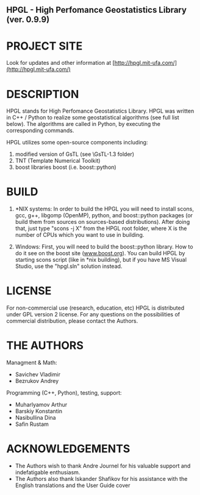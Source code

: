 ## HPGL - High Perfomance Geostatistics Library (ver. 0.9.9)

# PROJECT SITE

Look for updates and other information at [http://hpgl.mit-ufa.com/](http://hpgl.mit-ufa.com/)

# DESCRIPTION

HPGL stands for High Perfomance Geostatistics Library.
HPGL was written in C++ / Python to realize some geostatistical algorithms (see full list below). The algorithms are called in Python, by executing the corresponding commands. 

HPGL utilizes some open-source components including:

1. modified version of GsTL (see \GsTL-1.3 folder)
2. TNT (Template Numerical Toolkit)
3. boost libraries boost (i.e. boost::python)

# BUILD

1. *NIX systems:
In order to build the HPGL you will need to install scons, gcc, g++, libgomp (OpenMP), python, and boost::python packages (or build them from sources on sources-based distributions).
After doing that, just type "scons -j X" from the HPGL root folder, where X is the number of CPUs which you want to use in building.

2. Windows:
First, you will need to build the boost::python library. How to do it see on the boost site (www.boost.org).
You can build HPGL by starting scons script (like in *nix building), but if you have MS Visual Studio, use the "hpgl.sln" solution instead.

# LICENSE

For non-commercial use (research, education, etc) HPGL is distributed under GPL version 2 license.
For any questions on the possibilities of commercial distribution, please contact the Authors.

# THE AUTHORS

Managment & Math:

- Savichev Vladimir
- Bezrukov Andrey

Programming (C++, Python), testing, support:

- Muharlyamov Arthur
- Barskiy Konstantin
- Nasibullina Dina
- Safin Rustam

# ACKNOWLEDGEMENTS

- The Authors wish to thank Andre Journel for his valuable support and indefatigable enthusiasm.
- The Authors also thank Iskander Shafikov for his assistance with the English translations and the User Guide cover
